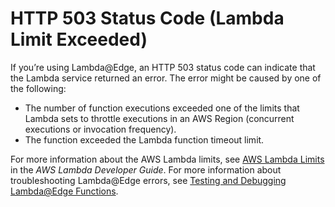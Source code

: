 # HTTP 503 Status Code \(Lambda Limit Exceeded\)<a name="http-503-lambda-limit-execeeded-error"></a>

If you’re using Lambda@Edge, an HTTP 503 status code can indicate that the Lambda service returned an error\. The error might be caused by one of the following:
+ The number of function executions exceeded one of the limits that Lambda sets to throttle executions in an AWS Region \(concurrent executions or invocation frequency\)\.
+ The function exceeded the Lambda function timeout limit\.

For more information about the AWS Lambda limits, see [AWS Lambda Limits](https://docs.aws.amazon.com/lambda/latest/dg/limits.html) in the *AWS Lambda Developer Guide*\. For more information about troubleshooting Lambda@Edge errors, see [Testing and Debugging Lambda@Edge Functions](lambda-edge-testing-debugging.md)\.